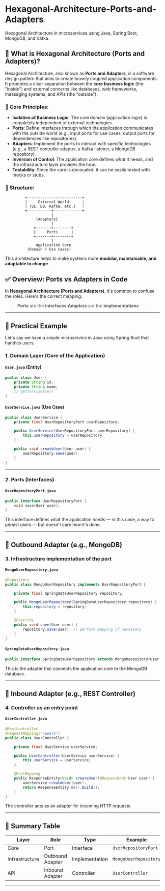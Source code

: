 # Hexagonal-Architecture-Ports-and-Adapters
Hexagonal Architecture in microservices using Java, Spring Boot, MongoDB, and Kafka.

## 📐 What is Hexagonal Architecture (Ports and Adapters)?

Hexagonal Architecture, also known as **Ports and Adapters**, is a software design pattern that aims to create loosely coupled application components. It promotes a clear separation between the **core business logic** (the "inside") and external concerns like databases, web frameworks, messaging systems, and APIs (the "outside").

### 🔑 Core Principles:

* **Isolation of Business Logic**: The core domain (application logic) is completely independent of external technologies.
* **Ports**: Define interfaces through which the application communicates with the outside world (e.g., input ports for use cases, output ports for dependencies like repositories).
* **Adapters**: Implement the ports to interact with specific technologies (e.g., a REST controller adapter, a Kafka listener, a MongoDB repository).
* **Inversion of Control**: The application core defines *what* it needs, and the infrastructure layer provides the *how*.
* **Testability**: Since the core is decoupled, it can be easily tested with mocks or stubs.

### 🧱 Structure:

```
         +-------------------------+
         |     External World      |
         | (UI, DB, Kafka, etc.)   |
         +-----------+-------------+
                     |
              [Adapters]
                     |
             +-------+--------+
             |     Ports      |
             +-------+--------+
                     |
              Application Core
          (Domain + Use Cases)
```

This architecture helps to make systems more **modular, maintainable, and adaptable to change**.




## ✅ Overview: Ports vs Adapters in Code

In **Hexagonal Architecture (Ports and Adapters)**, it's common to confuse the roles. Here's the correct mapping:

> **Ports** are the **interfaces**
> **Adapters** are the **implementations**

---

## 🧱 Practical Example

Let's say we have a simple microservice in Java using Spring Boot that handles users.

### 1. **Domain Layer (Core of the Application)**

#### `User.java` (Entity)

```java
public class User {
    private String id;
    private String name;
    // getters/setters
}
```

#### `UserService.java` (Use Case)

```java
public class UserService {
    private final UserRepositoryPort userRepository;

    public UserService(UserRepositoryPort userRepository) {
        this.userRepository = userRepository;
    }

    public void createUser(User user) {
        userRepository.save(user);
    }
}
```

---

### 2. **Ports (Interfaces)**

#### `UserRepositoryPort.java`

```java
public interface UserRepositoryPort {
    void save(User user);
}
```

This interface defines what the application *needs* — in this case, a way to persist users — but doesn't care how it's done.

---

## 🔌 Outbound Adapter (e.g., MongoDB)

### 3. **Infrastructure implementation of the port**

#### `MongoUserRepository.java`

```java
@Repository
public class MongoUserRepository implements UserRepositoryPort {

    private final SpringDataUserRepository repository;

    public MongoUserRepository(SpringDataUserRepository repository) {
        this.repository = repository;
    }

    @Override
    public void save(User user) {
        repository.save(user); // perform mapping if necessary
    }
}
```

#### `SpringDataUserRepository.java`

```java
public interface SpringDataUserRepository extends MongoRepository<User, String> {}
```

This is the adapter that connects the application core to the MongoDB database.

---

## 🎯 Inbound Adapter (e.g., REST Controller)

### 4. **Controller as an entry point**

#### `UserController.java`

```java
@RestController
@RequestMapping("/users")
public class UserController {

    private final UserService userService;

    public UserController(UserService userService) {
        this.userService = userService;
    }

    @PostMapping
    public ResponseEntity<Void> createUser(@RequestBody User user) {
        userService.createUser(user);
        return ResponseEntity.ok().build();
    }
}
```

The controller acts as an adapter for incoming HTTP requests.

---

## 📌 Summary Table

| Layer          | Role             | Type           | Example               |
| -------------- | ---------------- | -------------- | --------------------- |
| Core           | Port             | Interface      | `UserRepositoryPort`  |
| Infrastructure | Outbound Adapter | Implementation | `MongoUserRepository` |
| API            | Inbound Adapter  | Controller     | `UserController`      |

---





